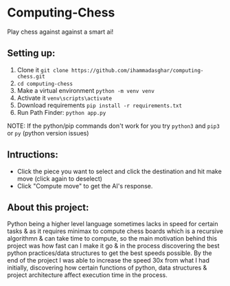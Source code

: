 # Computing-Chess
Play chess against against a smart ai!

## Setting up:
1. Clone it `git clone https://github.com/ihammadasghar/computing-chess.git`
2. `cd computing-chess`
3. Make a virtual environment `python -m venv venv`
4. Activate it `venv\scripts\activate`
5. Download requirements `pip install -r requirements.txt`
6. Run Path Finder: `python app.py`

NOTE: If the python/pip commands don't work for you try `python3` and `pip3` or `py` (python version issues)

## Intructions:
- Click the piece you want to select and click the destination and hit make move (click again to deselect)
- Click "Compute move" to get the AI's response.

## About this project:
Python being a higher level language sometimes lacks in speed for certain tasks & as it requires minimax to compute chess boards which is a recursive algorithmn & can take time to compute, so the main motivation behind this project was how fast can I make it go & in the process discovering the best python practices/data structures to get the best speeds possible.
By the end of the project I was able to increase the speed 30x from what I had initially, discovering how certain functions of python, data structures & project architecture affect execution time in the process.
